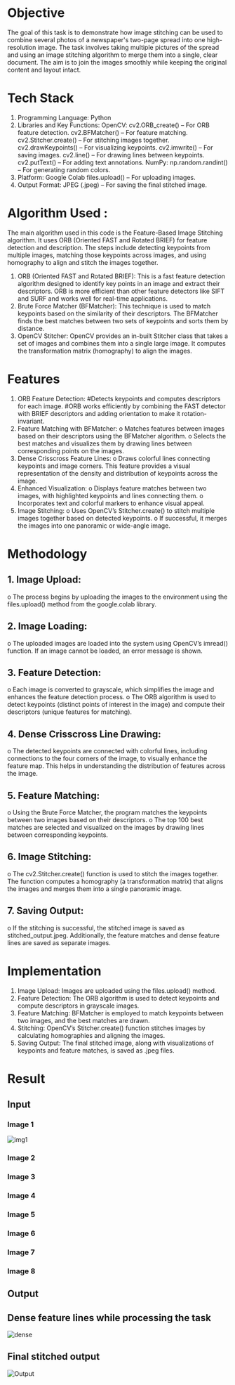 # Objective  
The goal of this task is to demonstrate how image stitching can be used to combine several 
photos of a newspaper's two-page spread into one high-resolution image. The task involves 
taking multiple pictures of the spread and using an image stitching algorithm to merge them 
into a single, clear document. The aim is to join the images smoothly while keeping the 
original content and layout intact. 
# Tech Stack 
1. Programming Language: 
Python 
2. Libraries and Key Functions: 
OpenCV: 
cv2.ORB_create() – For ORB feature detection. 
cv2.BFMatcher() – For feature matching. 
cv2.Stitcher.create() – For stitching images together. 
cv2.drawKeypoints() – For visualizing keypoints. 
cv2.imwrite() – For saving images. 
cv2.line() – For drawing lines between keypoints. 
cv2.putText() – For adding text annotations. 
NumPy: 
np.random.randint() – For generating random colors. 
3. Platform: Google Colab 
files.upload() – For uploading images. 
4. Output Format: 
JPEG (.jpeg) – For saving the final stitched image. 
# Algorithm Used :  
The main algorithm used in this code is the Feature-Based Image Stitching algorithm. It 
uses ORB (Oriented FAST and Rotated BRIEF) for feature detection and description. The 
steps include detecting keypoints from multiple images, matching those keypoints across 
images, and using homography to align and stitch the images together. 
1. ORB (Oriented FAST and Rotated BRIEF): This is a fast feature detection algorithm 
designed to identify key points in an image and extract their descriptors. ORB is more 
efficient than other feature detectors like SIFT and SURF and works well for real-time 
applications. 
2. Brute Force Matcher (BFMatcher): This technique is used to match keypoints 
based on the similarity of their descriptors. The BFMatcher finds the best matches 
between two sets of keypoints and sorts them by distance. 
3. OpenCV Stitcher: OpenCV provides an in-built Stitcher class that takes a set of 
images and combines them into a single large image. It computes the transformation 
matrix (homography) to align the images. 
# Features 
1. ORB Feature Detection: 
#Detects keypoints and computes descriptors for each image. 
#ORB works efficiently by combining the FAST detector with BRIEF descriptors 
and adding orientation to make it rotation-invariant. 
2. Feature Matching with BFMatcher: 
o Matches features between images based on their descriptors using the 
BFMatcher algorithm. 
o Selects the best matches and visualizes them by drawing lines between 
corresponding points on the images. 
3. Dense Crisscross Feature Lines: 
o Draws colorful lines connecting keypoints and image corners. This feature 
provides a visual representation of the density and distribution of keypoints 
across the image. 
4. Enhanced Visualization: 
o Displays feature matches between two images, with highlighted keypoints 
and lines connecting them. 
o Incorporates text and colorful markers to enhance visual appeal. 
5. Image Stitching: 
o Uses OpenCV’s Stitcher.create() to stitch multiple images together based on 
detected keypoints. 
o If successful, it merges the images into one panoramic or wide-angle image. 
# Methodology 
## 1. Image Upload: 
o The process begins by uploading the images to the environment using the 
files.upload() method from the google.colab library. 
## 2. Image Loading: 
o The uploaded images are loaded into the system using OpenCV’s imread() 
function. If an image cannot be loaded, an error message is shown. 
## 3. Feature Detection: 
o Each image is converted to grayscale, which simplifies the image and 
enhances the feature detection process. 
o The ORB algorithm is used to detect keypoints (distinct points of interest in 
the image) and compute their descriptors (unique features for matching). 
## 4. Dense Crisscross Line Drawing: 
o The detected keypoints are connected with colorful lines, including 
connections to the four corners of the image, to visually enhance the feature 
map. This helps in understanding the distribution of features across the 
image. 
## 5. Feature Matching: 
o Using the Brute Force Matcher, the program matches the keypoints between 
two images based on their descriptors. 
o The top 100 best matches are selected and visualized on the images by 
drawing lines between corresponding keypoints. 
## 6. Image Stitching: 
o The cv2.Stitcher.create() function is used to stitch the images together. The 
function computes a homography (a transformation matrix) that aligns the 
images and merges them into a single panoramic image. 
## 7. Saving Output: 
o If the stitching is successful, the stitched image is saved as 
stitched_output.jpeg. Additionally, the feature matches and dense feature 
lines are saved as separate images. 
# Implementation  
1. Image Upload: Images are uploaded using the files.upload() method. 
2. Feature Detection: The ORB algorithm is used to detect keypoints and compute 
descriptors in grayscale images. 
3. Feature Matching: BFMatcher is employed to match keypoints between two images, 
and the best matches are drawn. 
4. Stitching: OpenCV’s Stitcher.create() function stitches images by calculating 
homographies and aligning the images. 
5. Saving Output: The final stitched image, along with visualizations of keypoints and 
feature matches, is saved as .jpeg files. 
# Result 
## Input
### Image 1
![img1](https://github.com/SakshiBiyani02/Image-stitching-algorithm/blob/main/img1.jpg)
### Image 2
### Image 3
### Image 4
### Image 5
### Image 6
### Image 7
### Image 8
## Output
## Dense feature lines while processing the task
![dense]()
## Final stitched output
![Output](https://github.com/SakshiBiyani02/Image-stitching-algorithm/blob/main/stitched_output%20(1).jpeg)
